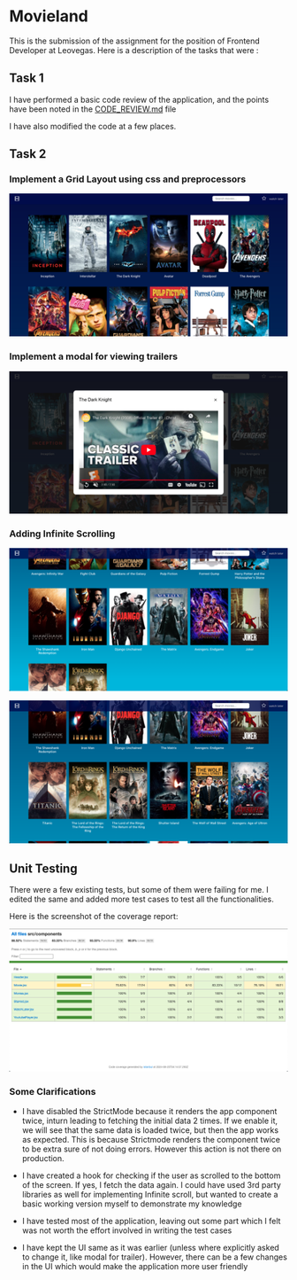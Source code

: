 # Movieland 

This is the submission of the assignment for the position of Frontend Developer at Leovegas. Here is a description of the tasks that were : 

## Task 1

I have performed a basic code review of the application, and the points have been noted in the [CODE_REVIEW.md](./CODE_REVIEW.md) file

I have also modified the code at a few places.

## Task 2

### Implement a Grid Layout using css and preprocessors

![Grid Layout](./screenshots//GridLayout.png)

### Implement a modal for viewing trailers

![Modal for trailers](./screenshots/Trailer_Modal.png)

### Adding Infinite Scrolling 

![Infinite Scrolling 1](./screenshots/Infinite_Scrolling_1.png)

![Infinite Scrolling 2](./screenshots/Infinite_Scrolling_2.png)


## Unit Testing

There were a few existing tests, but some of them were failing for me. I edited the same and added more test cases to test all the functionalities. 

Here is the screenshot of the coverage report:

![Unit Test Coverage](./screenshots//Unit_Test_Coverage.png)

### Some Clarifications

- I have disabled the StrictMode because it renders the app component twice, inturn leading to fetching the initial data 2 times. If we enable it, we will see that the same data is loaded twice, but then the app works as expected. 
This is because Strictmode renders the component twice to be extra sure of not doing errors. However this action is not there on production.

- I have created a hook for checking if the user as scrolled to the bottom of the screen. If yes, I fetch the data again. I could have used 3rd party libraries as well for implementing Infinite scroll, but wanted to create a basic working version myself to demonstrate my knowledge

- I have tested most of the application, leaving out some part which I felt was not worth the effort involved in writing the test cases

- I have kept the UI same as it was earlier (unless where explicitly asked to change it, like modal for trailer). However, there can be a few changes in the UI which would make the application more user friendly